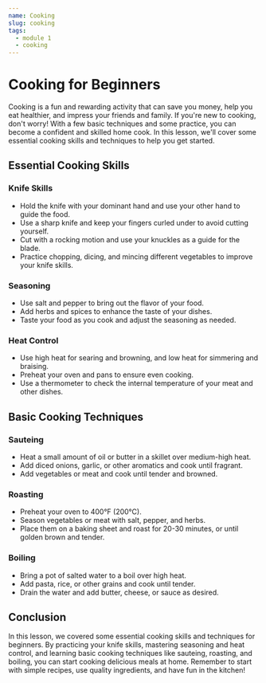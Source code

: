 ```yaml
---
name: Cooking
slug: cooking
tags:
  - module 1
  - cooking
---
```


# Cooking for Beginners

Cooking is a fun and rewarding activity that can save you money, help you eat healthier, and impress your friends and family. If you're new to cooking, don't worry! With a few basic techniques and some practice, you can become a confident and skilled home cook. In this lesson, we'll cover some essential cooking skills and techniques to help you get started.

## Essential Cooking Skills

### Knife Skills

- Hold the knife with your dominant hand and use your other hand to guide the food.
- Use a sharp knife and keep your fingers curled under to avoid cutting yourself.
- Cut with a rocking motion and use your knuckles as a guide for the blade.
- Practice chopping, dicing, and mincing different vegetables to improve your knife skills.

### Seasoning

- Use salt and pepper to bring out the flavor of your food.
- Add herbs and spices to enhance the taste of your dishes.
- Taste your food as you cook and adjust the seasoning as needed.

### Heat Control

- Use high heat for searing and browning, and low heat for simmering and braising.
- Preheat your oven and pans to ensure even cooking.
- Use a thermometer to check the internal temperature of your meat and other dishes.

## Basic Cooking Techniques

### Sauteing

- Heat a small amount of oil or butter in a skillet over medium-high heat.
- Add diced onions, garlic, or other aromatics and cook until fragrant.
- Add vegetables or meat and cook until tender and browned.

### Roasting

- Preheat your oven to 400°F (200°C).
- Season vegetables or meat with salt, pepper, and herbs.
- Place them on a baking sheet and roast for 20-30 minutes, or until golden brown and tender.

### Boiling

- Bring a pot of salted water to a boil over high heat.
- Add pasta, rice, or other grains and cook until tender.
- Drain the water and add butter, cheese, or sauce as desired.

## Conclusion

In this lesson, we covered some essential cooking skills and techniques for beginners. By practicing your knife skills, mastering seasoning and heat control, and learning basic cooking techniques like sauteing, roasting, and boiling, you can start cooking delicious meals at home. Remember to start with simple recipes, use quality ingredients, and have fun in the kitchen!
